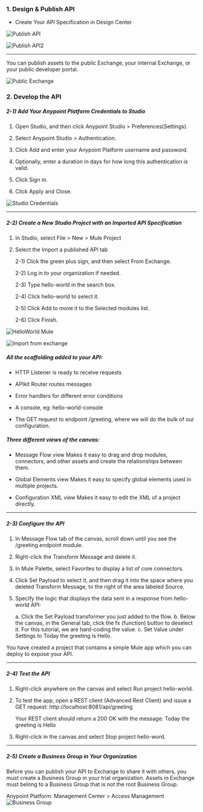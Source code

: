 ### 1. Design & Publish API

- Create Your API Specification in Design Center

![Publish API](publish_api.png)

![Publish API2](publish_api2.png)

<hr>

You can publish assets to the public Exchange, your internal Exchange, or your public developer portal.

![Public Exchange](public_exchange.png)

### 2. Develop the API

##### 2-1) Add Your Anypoint Platform Credentials to Studio

1. Open Studio, and then click Anypoint Studio > Preferences(Settings).

2. Select Anypoint Studio > Authentication.

3. Click Add and enter your Anypoint Platform username and password.

4. Optionally, enter a duration in days for how long this authentication is valid.

5. Click Sign in.

6. Click Apply and Close.

![Studio Credentials](studio_credentials.png)

<hr>

##### 2-2) Create a New Studio Project with an Imported API Specification

1. In Studio, select File > New > Mule Project

2. Select the Import a published API tab

    2-1) Click the green plus sign, and then select From Exchange.

    2-2) Log in to your organization if needed.

    2-3) Type hello-world in the search box.

    2-4) Click hello-world to select it.

    2-5) Click Add to move it to the Selected modules list.

    2-6) Click Finish.

![HelloWorld Mule](hello_world_mule.png)

![Import from exchange](new_mule_from_exchange.png)

##### All the scaffolding added to your API:

- HTTP Listener is ready to receive requests

- APIkit Router routes messages

- Error handlers for different error conditions

- A console, eg: hello-world-console

- The GET request to endpoint /greeting, where we will do the bulk of our configuration.

##### Three different views of the canvas:

- Message Flow view
    Makes it easy to drag and drop modules, connectors, and other assets and create the relationships between them.

- Global Elements view
    Makes it easy to specify global elements used in multiple projects.

- Configuration XML view
    Makes it easy to edit the XML of a project directly.

<hr>

##### 2-3) Configure the API


1. In Message Flow tab of the canvas, scroll down until you see the /greeting endpoint module.

2. Right-click the Transform Message and delete it.

3. In Mule Palette, select Favorites to display a list of core connectors.

4. Click Set Payload to select it, and then drag it into the space where you deleted Transform Message, to the right of the area labeled Source.

5. Specify the logic that displays the data sent in a response from hello-world API:

    a. Click the Set Payload transformer you just added to the flow.
    b. Below the canvas, in the General tab, click the fx (function) button to deselect it. For this tutorial, we are hard-coding the value.
    c. Set Value under Settings to Today the greeting is Hello.

You have created a project that contains a simple Mule app which you can deploy to expose your API.

<hr>

##### 2-4) Test the API

1. Right-click anywhere on the canvas and select Run project hello-world.

2. To test the app, open a REST client (Advanced Rest Client) and issue a GET request:
    http://localhost:8081/api/greeting

    Your REST client should return a 200 OK with the message: Today the greeting is Hello

3. Right-click in the canvas and select Stop project hello-word.

<hr>

##### 2-5) Create a Business Group in Your Organization

Before you can publish your API to Exchange to share it with others, you must create a Business Group in your trial organization. Assets in Exchange must belong to a Business Group that is not the root Business Group.

Anypoint Platform:
Management Center > Access Management
![Business Group](business_group.png)
